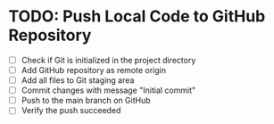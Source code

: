 # TODO: Push Local Code to GitHub Repository

- [ ] Check if Git is initialized in the project directory
- [ ] Add GitHub repository as remote origin
- [ ] Add all files to Git staging area
- [ ] Commit changes with message "Initial commit"
- [ ] Push to the main branch on GitHub
- [ ] Verify the push succeeded
